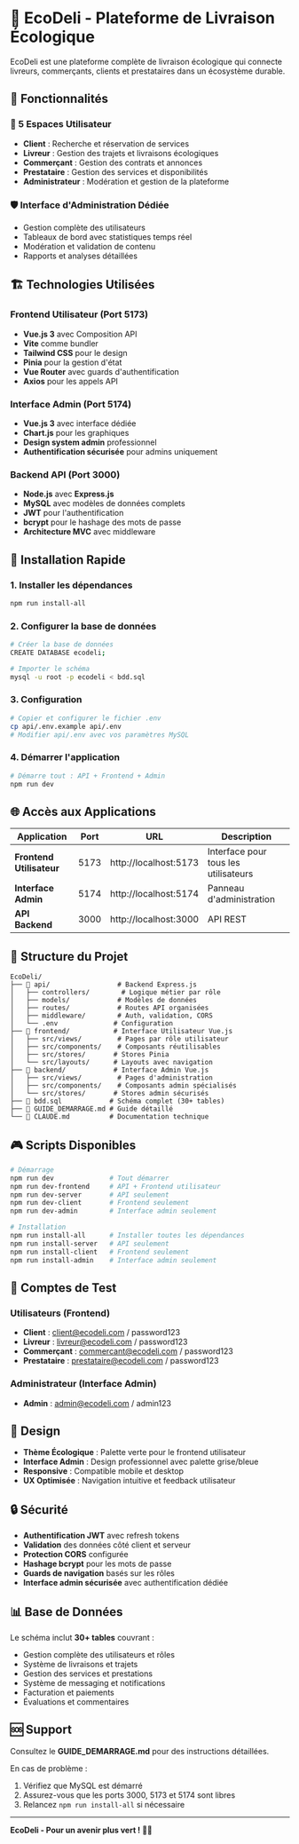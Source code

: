 # 🌱 EcoDeli - Plateforme de Livraison Écologique

EcoDeli est une plateforme complète de livraison écologique qui connecte livreurs, commerçants, clients et prestataires dans un écosystème durable.

## 🎯 Fonctionnalités

### 👥 5 Espaces Utilisateur
- **Client** : Recherche et réservation de services
- **Livreur** : Gestion des trajets et livraisons écologiques
- **Commerçant** : Gestion des contrats et annonces
- **Prestataire** : Gestion des services et disponibilités
- **Administrateur** : Modération et gestion de la plateforme

### 🛡️ Interface d'Administration Dédiée
- Gestion complète des utilisateurs
- Tableaux de bord avec statistiques temps réel
- Modération et validation de contenu
- Rapports et analyses détaillées

## 🏗️ Technologies Utilisées

### Frontend Utilisateur (Port 5173)
- **Vue.js 3** avec Composition API
- **Vite** comme bundler
- **Tailwind CSS** pour le design
- **Pinia** pour la gestion d'état
- **Vue Router** avec guards d'authentification
- **Axios** pour les appels API

### Interface Admin (Port 5174)
- **Vue.js 3** avec interface dédiée
- **Chart.js** pour les graphiques
- **Design system admin** professionnel
- **Authentification sécurisée** pour admins uniquement

### Backend API (Port 3000)
- **Node.js** avec **Express.js**
- **MySQL** avec modèles de données complets
- **JWT** pour l'authentification
- **bcrypt** pour le hashage des mots de passe
- **Architecture MVC** avec middleware

## 🚀 Installation Rapide

### 1. Installer les dépendances
```bash
npm run install-all
```

### 2. Configurer la base de données
```bash
# Créer la base de données
CREATE DATABASE ecodeli;

# Importer le schéma
mysql -u root -p ecodeli < bdd.sql
```

### 3. Configuration
```bash
# Copier et configurer le fichier .env
cp api/.env.example api/.env
# Modifier api/.env avec vos paramètres MySQL
```

### 4. Démarrer l'application
```bash
# Démarre tout : API + Frontend + Admin
npm run dev
```

## 🌐 Accès aux Applications

| Application | Port | URL | Description |
|------------|------|-----|-------------|
| **Frontend Utilisateur** | 5173 | http://localhost:5173 | Interface pour tous les utilisateurs |
| **Interface Admin** | 5174 | http://localhost:5174 | Panneau d'administration |
| **API Backend** | 3000 | http://localhost:3000 | API REST |

## 📁 Structure du Projet

```
EcoDeli/
├── 📁 api/                 # Backend Express.js
│   ├── controllers/        # Logique métier par rôle
│   ├── models/            # Modèles de données
│   ├── routes/            # Routes API organisées
│   ├── middleware/        # Auth, validation, CORS
│   └── .env              # Configuration
├── 📁 frontend/           # Interface Utilisateur Vue.js
│   ├── src/views/         # Pages par rôle utilisateur
│   ├── src/components/    # Composants réutilisables
│   ├── src/stores/       # Stores Pinia
│   └── src/layouts/      # Layouts avec navigation
├── 📁 backend/            # Interface Admin Vue.js
│   ├── src/views/         # Pages d'administration
│   ├── src/components/    # Composants admin spécialisés
│   └── src/stores/       # Stores admin sécurisés
├── 📄 bdd.sql            # Schéma complet (30+ tables)
├── 📄 GUIDE_DEMARRAGE.md # Guide détaillé
└── 📄 CLAUDE.md          # Documentation technique
```

## 🎮 Scripts Disponibles

```bash
# Démarrage
npm run dev              # Tout démarrer
npm run dev-frontend     # API + Frontend utilisateur
npm run dev-server       # API seulement
npm run dev-client       # Frontend seulement
npm run dev-admin        # Interface admin seulement

# Installation
npm run install-all      # Installer toutes les dépendances
npm run install-server   # API seulement
npm run install-client   # Frontend seulement
npm run install-admin    # Interface admin seulement
```

## 🔑 Comptes de Test

### Utilisateurs (Frontend)
- **Client** : client@ecodeli.com / password123
- **Livreur** : livreur@ecodeli.com / password123
- **Commerçant** : commercant@ecodeli.com / password123
- **Prestataire** : prestataire@ecodeli.com / password123

### Administrateur (Interface Admin)
- **Admin** : admin@ecodeli.com / admin123

## 🎨 Design

- **Thème Écologique** : Palette verte pour le frontend utilisateur
- **Interface Admin** : Design professionnel avec palette grise/bleue
- **Responsive** : Compatible mobile et desktop
- **UX Optimisée** : Navigation intuitive et feedback utilisateur

## 🔒 Sécurité

- **Authentification JWT** avec refresh tokens
- **Validation** des données côté client et serveur
- **Protection CORS** configurée
- **Hashage bcrypt** pour les mots de passe
- **Guards de navigation** basés sur les rôles
- **Interface admin sécurisée** avec authentification dédiée

## 📊 Base de Données

Le schéma inclut **30+ tables** couvrant :
- Gestion complète des utilisateurs et rôles
- Système de livraisons et trajets
- Gestion des services et prestations
- Système de messaging et notifications
- Facturation et paiements
- Évaluations et commentaires

## 🆘 Support

Consultez le **GUIDE_DEMARRAGE.md** pour des instructions détaillées.

En cas de problème :
1. Vérifiez que MySQL est démarré
2. Assurez-vous que les ports 3000, 5173 et 5174 sont libres
3. Relancez `npm run install-all` si nécessaire

---

**EcoDeli - Pour un avenir plus vert ! 🌱🚚**